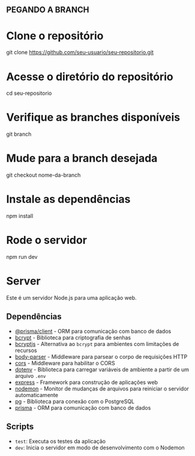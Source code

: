 ## PEGANDO A BRANCH

# Clone o repositório
git clone https://github.com/seu-usuario/seu-repositorio.git

# Acesse o diretório do repositório
cd seu-repositorio

# Verifique as branches disponíveis
git branch

# Mude para a branch desejada
git checkout nome-da-branch

# Instale as dependências
npm install

# Rode o servidor
npm run dev


# Server

Este é um servidor Node.js para uma aplicação web.

## Dependências

- [@prisma/client](https://www.npmjs.com/package/@prisma/client) - ORM para comunicação com banco de dados
- [bcrypt](https://www.npmjs.com/package/bcrypt) - Biblioteca para criptografia de senhas
- [bcryptjs](https://www.npmjs.com/package/bcryptjs) - Alternativa ao `bcrypt` para ambientes com limitações de recursos
- [body-parser](https://www.npmjs.com/package/body-parser) - Middleware para parsear o corpo de requisições HTTP
- [cors](https://www.npmjs.com/package/cors) - Middleware para habilitar o CORS
- [dotenv](https://www.npmjs.com/package/dotenv) - Biblioteca para carregar variáveis de ambiente a partir de um arquivo `.env`
- [express](https://www.npmjs.com/package/express) - Framework para construção de aplicações web
- [nodemon](https://www.npmjs.com/package/nodemon) - Monitor de mudanças de arquivos para reiniciar o servidor automaticamente
- [pg](https://www.npmjs.com/package/pg) - Biblioteca para conexão com o PostgreSQL
- [prisma](https://www.npmjs.com/package/prisma) - ORM para comunicação com banco de dados

## Scripts

- `test`: Executa os testes da aplicação
- `dev`: Inicia o servidor em modo de desenvolvimento com o Nodemon
